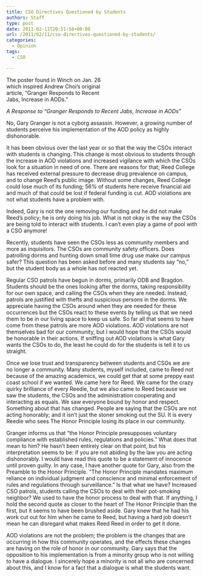 ```yaml
---
title: CSO Directives Questioned by Students
authors: Staff
type: post
date: 2011-02-11T20:51:58+00:00
url: /2011/02/11/cso-directives-questioned-by-students/
categories:
  - Opinion
tags:
  - CSO

---
```

<div style="width: 280px" class="wp-caption alignleft">
  <a href="https://i0.wp.com/www.reedquest.org/wp-content/uploads/2011/02/garyposter.jpg"><img src="https://i0.wp.com/www.reedquest.org/wp-content/uploads/2011/02/garyposter.jpg?resize=270%2C185" alt="" align="left" data-recalc-dims="1" /></a>
  
  <p class="wp-caption-text">
    The poster found in Winch on Jan. 26 which inspired Andrew Choi’s original article, “Granger Responds to Recent Jabs, Increase in AODs.”
  </p>
</div>

_A Response to “Granger Responds to Recent Jabs, Increase in AODs”_

No, Gary Granger is not a cyborg assassin. However, a growing number of students perceive his implementation of the AOD policy as highly dishonorable.

It has been obvious over the last year or so that the way the CSOs interact with students is changing. This change is most obvious to students through the increase in AOD violations and increased vigilance with which the CSOs look for a situation in need of one. There are reasons for that; Reed College has received external pressure to decrease drug prevalence on campus, and to change Reed’s public image. Without some changes, Reed College could lose much of its funding; 56% of students here receive financial aid and much of that could be lost if federal funding is cut. AOD violations are not what students have a problem with.

Indeed, Gary is not the one removing our funding and he did not make Reed’s policy; he is only doing his job. What is not okay is the way the CSOs are being told to interact with students. I can’t even play a game of pool with a CSO anymore!

Recently, students have seen the CSOs less as community members and more as inquisitors. The CSOs are community safety officers. Does patrolling dorms and hunting down small time drug use make our campus safer? This question has been asked before and many students say “no,” but the student body as a whole has not reacted yet.

Regular CSO patrols have begun in dorms, primarily ODB and Bragdon. Students should be the ones looking after the dorms, taking responsibility for our own space, and calling the CSOs when they are needed. Instead, patrols are justified with thefts and suspicious persons in the dorms. We appreciate having the CSOs around when they are needed for these occurrences but the CSOs react to these events by telling us that we need them to be in our living space to keep us safe. So far all that seems to have come from these patrols are more AOD violations. AOD violations are not themselves bad for our community, but I would hope that the CSOs would be honorable in their actions. If sniffing out AOD violations is what Gary wants the CSOs to do, the least he could do for the students is tell it to us straight.

Once we lose trust and transparency between students and CSOs we are no longer a community. Many students, myself included, came to Reed not because of the amazing academics, we could get that at some preppy east coast school if we wanted. We came here for Reed. We came for the crazy quirky brilliance of every Reedie, but we also came to Reed because we saw the students, the CSOs and the administration cooperating and interacting as equals. We saw everyone bound by honor and respect. Something about that has changed. People are saying that the CSOs are not acting honorably; and it isn’t just the stoner smoking out the SU. It is every Reedie who sees The Honor Principle losing its place in our community.

Granger informs us that “the Honor Principle presupposes voluntary compliance with established rules, regulations and policies.” What does that mean to him? He hasn’t been entirely clear on that point, but his interpretation seems to be: if you are not abiding by the law you are acting dishonorably. I would have read this quote to be a statement of innocence until proven guilty. In any case, I have another quote for Gary, also from the Preamble to the Honor Principle. “The Honor Principle mandates maximum reliance on individual judgment and conscience and minimal enforcement of rules and regulations through surveillance.” Is that what we have? Increased CSO patrols, students calling the CSOs to deal with their pot-smoking neighbor? We used to have the honor process to deal with that. If anything, I hold the second quote as closer to the heart of The Honor Principle than the first, but it seems to have been brushed aside. Gary knew that he had his work cut out for him when he came to Reed, but having a hard job doesn’t mean he can disregard what makes Reed Reed in order to get it done.

AOD violations are not the problem; the problem is the changes that are occurring in how this community operates, and the effects these changes are having on the role of honor in our community. Gary says that the opposition to his implementation is from a minority group who is not willing to have a dialogue. I sincerely hope a minority is not all who are concerned about this, and I know for a fact that a dialogue is what the students want.